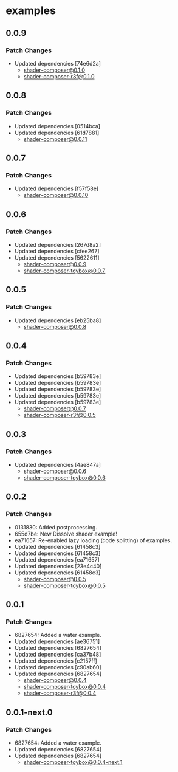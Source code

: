 # examples

## 0.0.9

### Patch Changes

- Updated dependencies [74e6d2a]
  - shader-composer@0.1.0
  - shader-composer-r3f@0.1.0

## 0.0.8

### Patch Changes

- Updated dependencies [0514bca]
- Updated dependencies [61d7881]
  - shader-composer@0.0.11

## 0.0.7

### Patch Changes

- Updated dependencies [f57f58e]
  - shader-composer@0.0.10

## 0.0.6

### Patch Changes

- Updated dependencies [267d8a2]
- Updated dependencies [cfee267]
- Updated dependencies [5622611]
  - shader-composer@0.0.9
  - shader-composer-toybox@0.0.7

## 0.0.5

### Patch Changes

- Updated dependencies [eb25ba8]
  - shader-composer@0.0.8

## 0.0.4

### Patch Changes

- Updated dependencies [b59783e]
- Updated dependencies [b59783e]
- Updated dependencies [b59783e]
- Updated dependencies [b59783e]
- Updated dependencies [b59783e]
  - shader-composer@0.0.7
  - shader-composer-r3f@0.0.5

## 0.0.3

### Patch Changes

- Updated dependencies [4ae847a]
  - shader-composer@0.0.6
  - shader-composer-toybox@0.0.6

## 0.0.2

### Patch Changes

- 0131830: Added postprocessing.
- 655d7be: New Dissolve shader example!
- ea71657: Re-enabled lazy loading (code splitting) of examples.
- Updated dependencies [61458c3]
- Updated dependencies [61458c3]
- Updated dependencies [ea71657]
- Updated dependencies [23e4c40]
- Updated dependencies [61458c3]
  - shader-composer@0.0.5
  - shader-composer-toybox@0.0.5

## 0.0.1

### Patch Changes

- 6827654: Added a water example.
- Updated dependencies [ae36751]
- Updated dependencies [6827654]
- Updated dependencies [ca37b48]
- Updated dependencies [c2157ff]
- Updated dependencies [c90ab60]
- Updated dependencies [6827654]
  - shader-composer@0.0.4
  - shader-composer-toybox@0.0.4
  - shader-composer-r3f@0.0.4

## 0.0.1-next.0

### Patch Changes

- 6827654: Added a water example.
- Updated dependencies [6827654]
- Updated dependencies [6827654]
  - shader-composer-toybox@0.0.4-next.1
